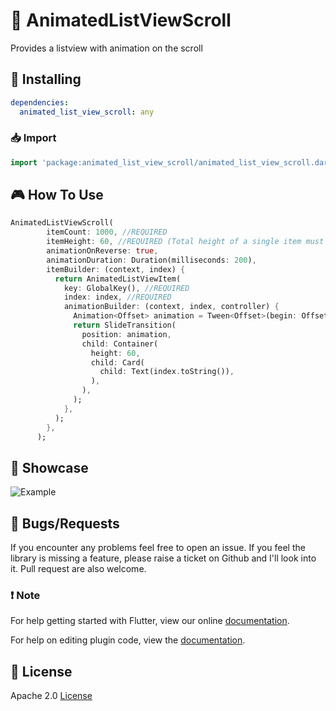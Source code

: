 # :star2: AnimatedListViewScroll

Provides a listview with animation on the scroll

## :dart: Installing

```yaml
dependencies:
  animated_list_view_scroll: any
```

### :inbox_tray: Import

```dart
import 'package:animated_list_view_scroll/animated_list_view_scroll.dart';
```

## :video_game: How To Use

```dart
AnimatedListViewScroll(
        itemCount: 1000, //REQUIRED
        itemHeight: 60, //REQUIRED (Total height of a single item must contains optional padding or margin)
        animationOnReverse: true,
        animationDuration: Duration(milliseconds: 200),
        itemBuilder: (context, index) {
          return AnimatedListViewItem(
            key: GlobalKey(), //REQUIRED
            index: index, //REQUIRED
            animationBuilder: (context, index, controller) {
              Animation<Offset> animation = Tween<Offset>(begin: Offset(1.0, 0.0), end: Offset.zero).animate(controller);
              return SlideTransition(
                position: animation,
                child: Container(
                  height: 60,
                  child: Card(
                    child: Text(index.toString()),
                  ),
                ),
              );
            },
          );
        },
      );
```
      
## 🚀 Showcase

![Example](https://github.com/MarcoMihaiCondrache/animated_list_view_scroll/blob/master/example.gif)

## :construction: Bugs/Requests

If you encounter any problems feel free to open an issue. If you feel the library is
missing a feature, please raise a ticket on Github and I'll look into it.
Pull request are also welcome.

### :exclamation: Note

For help getting started with Flutter, view our online
[documentation](https://flutter.io/).

For help on editing plugin code, view the [documentation](https://flutter.io/platform-plugins/#edit-code).

## :page_with_curl: License

Apache 2.0 [License](https://github.com/MarcoMihaiCondrache/animated_list_view_scroll/blob/master/LICENSE)